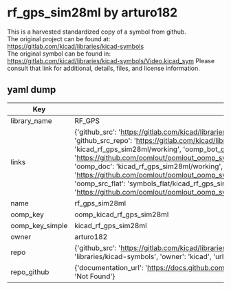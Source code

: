 # rf_gps_sim28ml by arturo182  
This is a harvested standardized copy of a symbol from github.  
The original project can be found at:  
https://gitlab.com/kicad/libraries/kicad-symbols  
The original symbol can be found in:
https://gitlab.com/kicad/libraries/kicad-symbols/Video.kicad_sym
Please consult that link for additional, details, files, and license information.  
## yaml dump  
| Key | Value |  
| --- | --- |  
| library_name | RF_GPS |  
| links | {'github_src': 'https://gitlab.com/kicad/libraries/kicad-symbols/Video.kicad_sym', 'github_src_repo': 'https://gitlab.com/kicad/libraries/kicad-symbols', 'oomp_bot': 'kicad_rf_gps_sim28ml/working', 'oomp_bot_github': 'https://github.com/oomlout/oomlout_oomp_symbol_bot/tree/main/kicad_rf_gps_sim28ml/working', 'oomp_doc': 'kicad_rf_gps_sim28ml/working', 'oomp_doc_github': 'https://github.com/oomlout/oomlout_oomp_symbol_doc/tree/main/kicad_rf_gps_sim28ml/working', 'oomp_src_flat': 'symbols_flat/kicad_rf_gps_sim28ml/working', 'oomp_src_flat_github': 'https://github.com/oomlout/oomlout_oomp_symbol_src/tree/main/kicad_rf_gps_sim28ml/working'} |  
| name | rf_gps_sim28ml |  
| oomp_key | oomp_kicad_rf_gps_sim28ml |  
| oomp_key_simple | kicad_rf_gps_sim28ml |  
| owner | arturo182 |  
| repo | {'github_src': 'https://gitlab.com/kicad/libraries/kicad-symbols/Video.kicad_sym', 'name': 'libraries/kicad-symbols', 'owner': 'kicad', 'url': 'https://gitlab.com/kicad/libraries/kicad-symbols'} |  
| repo_github | {'documentation_url': 'https://docs.github.com/rest/repos/repos#get-a-repository', 'message': 'Not Found'} |  

